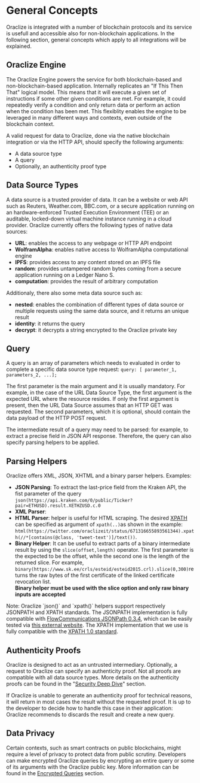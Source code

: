 # General Concepts

Oraclize is integrated with a number of blockchain protocols and its service is usefull and accessible also for non-blockchain applications. In the following section, general concepts which apply to all integrations will be explained.


## Oraclize Engine
The Oraclize Engine powers the service for both blockchain-based and non-blockchain-based application. Internally replicates an "If This Then That" logical model. This means that it will execute a given set of instructions if some other given conditions are met. For example, it could repeatedly verify a condition and only return data or perform an action when the condition has been met. This flexiblity enables the engine to be leveraged in many different ways and contexts, even outside of the blockchain context.

A valid request for data to Oraclize, done via the native blockchain integration or via the HTTP API, should specify the following arguments:

* A data source type
* A query
* Optionally, an authenticity proof type


## Data Source Types

A data source is a trusted provider of data. It can be a website or web API such as Reuters, Weather.com, BBC.com, or a secure application running on an hardware-enforced Trusted Execution Environment (TEE) or an auditable, locked-down virtual machine instance running in a cloud provider. Oraclize currently offers the following types of native data sources:

* **URL**: enables the access to any webpage or HTTP API endpoint
* **WolframAlpha**: enables native access to WolframAlpha computational engine
* **IPFS**: provides access to any content stored on an IPFS file
* **random**: provides untampered random bytes coming from a secure application running on a Ledger Nano S.
* **computation**: provides the result of arbitrary computation

Additionaly, there also some meta data source such as:

* **nested**: enables the combination of different types of data source or multiple requests using the same data source, and it returns an unique result
* **identity**: it returns the query
* **decrypt**: it decrypts a string encrypted to the Oraclize private key


## Query
A query is an array of parameters which needs to evaluated in order to complete a specific data source type request: `query: [ parameter_1, parameters_2, ...];`

The first parameter is the main argument and it is usually mandatory. For example, in the case of the URL Data Source Type, the first argument is the expected URL where the resource resides. If only the first argument is present, then the URL Data Source assumes that an HTTP GET was requested. The second parameters, which it is optional, should contain the data payload of the HTTP POST request.

The intermediate result of a query may need to be parsed: for example, to extract a precise field in JSON API response. Therefore, the query can also specify parsing helpers to be applied.  

## Parsing Helpers
Oraclize offers XML, JSON, XHTML and a binary parser helpers. Examples:

* **JSON Parsing**: To extract the last-price field from the Kraken API, the fist parameter of the query `json(https://api.kraken.com/0/public/Ticker?pair=ETHUSD).result.XETHZUSD.c.0`
* **XML Parser**:
* **HTML Parser**: helper is useful for HTML scraping. The desired <a href="https://en.wikipedia.org/wiki/XPath" target="_blank">XPATH</a> can be specified as argument of `xpath(..)`as shown in the example: `html(https://twitter.com/oraclizeit/status/671316655893561344).xpath(//*[contains(@class, 'tweet-text')]/text())`.
* **Binary Helper**: It can be useful to extract parts of a binary intermediate result by using the `slice(offset,length)` operator.
The first parameter is the expected to be the offset, while the second one is the length of the returned slice.
For example, `binary(https://www.sk.ee/crls/esteid/esteid2015.crl).slice(0,300)`returns the raw bytes of the first certificate of the linked certificate revocation list.  
**Binary helper must be used with the slice option and only raw binary inputs are accepted**

<aside class="notice">
Note:
Oraclize `json()` and `xpath()` helpers support respectively JSONPATH and XPATH standards. The JSONPATH implementation is fully compatible with <a href="https://github.com/FlowCommunications/JSONPath#expression-syntax" target="_blank">FlowCommunications JSONPath 0.3.4</a>, which can be easily tested via <a href="https://jsonpath.curiousconcept.com/" target="_blank">this external website</a>. The XPATH implementation that we use is fully compatible with the <a href="https://www.w3.org/TR/xpath/" target="_blank">XPATH 1.0 standard</a>.
</aside>

## Authenticity Proofs
Oraclize is designed to act as an untrusted intermediary. Optionally, a request to Oraclize can specify an authenticity proof. Not all proofs are compatible with all data source types. More details on the authenticity proofs can be found in the "[Security Deep Dive](##security-deep-dive)" section.

<aside class="notice">
If Oraclize is unable to generate an authenticity proof for technical reasons, it will return in most cases the result without the requested proof. It is up to the developer to decide how to handle this case in their application: Oraclize recommends to discards the result and create a new query.
</aside>

## Data Privacy
Certain contexts, such as smart contracts on public blockchains, might require a level of privacy to protect data from public scrutiny. Developers can make encrypted Oraclize queries by encrypting an entire query or some of its arguments with the Oraclize public key.
More information can be found in the [Encrypted Queries](#ethereum-advanced-topics-encrypted-queries) section.
